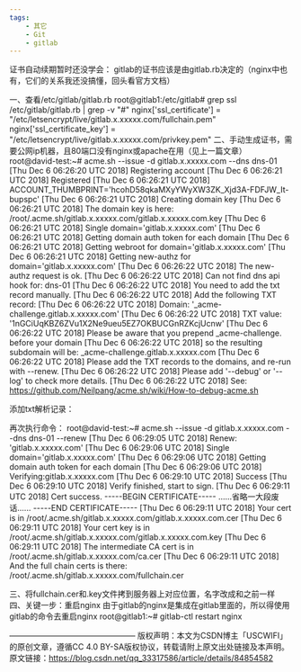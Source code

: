```yaml
---
tags:
    - 其它
    - Git
    - gitlab
---
```


证书自动续期暂时还没学会：
gitlab的证书应该是由gitlab.rb决定的（nginx中也有，它们的关系我还没搞懂，回头看官方文档）


一、查看/etc/gitlab/gitlab.rb
root@gitlab1:/etc/gitlab# grep ssl /etc/gitlab/gitlab.rb | grep -v "#"
nginx['ssl_certificate'] = "/etc/letsencrypt/live/gitlab.x.xxxxx.com/fullchain.pem"
nginx['ssl_certificate_key'] = "/etc/letsencrypt/live/gitlab.x.xxxxx.com/privkey.pem"
二、手动生成证书，需要公网ip机器，且80端口没有nginx或apache在用（见上一篇文章）
root@david-test:~# acme.sh --issue -d gitlab.x.xxxxx.com  --dns dns-01
[Thu Dec  6 06:26:20 UTC 2018] Registering account
[Thu Dec  6 06:26:21 UTC 2018] Registered
[Thu Dec  6 06:26:21 UTC 2018] ACCOUNT_THUMBPRINT='hcohD58qkaMXyYWyXW3ZK_Xjd3A-FDFJW_It-bupspc'
[Thu Dec  6 06:26:21 UTC 2018] Creating domain key
[Thu Dec  6 06:26:21 UTC 2018] The domain key is here: /root/.acme.sh/gitlab.x.xxxxx.com/gitlab.x.xxxxx.com.key
[Thu Dec  6 06:26:21 UTC 2018] Single domain='gitlab.x.xxxxx.com'
[Thu Dec  6 06:26:21 UTC 2018] Getting domain auth token for each domain
[Thu Dec  6 06:26:21 UTC 2018] Getting webroot for domain='gitlab.x.xxxxx.com'
[Thu Dec  6 06:26:21 UTC 2018] Getting new-authz for domain='gitlab.x.xxxxx.com'
[Thu Dec  6 06:26:22 UTC 2018] The new-authz request is ok.
[Thu Dec  6 06:26:22 UTC 2018] Can not find dns api hook for: dns-01
[Thu Dec  6 06:26:22 UTC 2018] You need to add the txt record manually.
[Thu Dec  6 06:26:22 UTC 2018] Add the following TXT record:
[Thu Dec  6 06:26:22 UTC 2018] Domain: '_acme-challenge.gitlab.x.xxxxx.com'
[Thu Dec  6 06:26:22 UTC 2018] TXT value: '1nGCiUqKBZ6ZVu1X2Ne9ueu5EZ7OKBUCGnRZKcjUcnw'
[Thu Dec  6 06:26:22 UTC 2018] Please be aware that you prepend _acme-challenge. before your domain
[Thu Dec  6 06:26:22 UTC 2018] so the resulting subdomain will be: _acme-challenge.gitlab.x.xxxxx.com
[Thu Dec  6 06:26:22 UTC 2018] Please add the TXT records to the domains, and re-run with --renew.
[Thu Dec  6 06:26:22 UTC 2018] Please add '--debug' or '--log' to check more details.
[Thu Dec  6 06:26:22 UTC 2018] See: https://github.com/Neilpang/acme.sh/wiki/How-to-debug-acme.sh


添加txt解析记录：


再次执行命令：
root@david-test:~# acme.sh --issue -d gitlab.x.xxxxx.com  --dns dns-01 --renew
[Thu Dec  6 06:29:05 UTC 2018] Renew: 'gitlab.x.xxxxx.com'
[Thu Dec  6 06:29:06 UTC 2018] Single domain='gitlab.x.xxxxx.com'
[Thu Dec  6 06:29:06 UTC 2018] Getting domain auth token for each domain
[Thu Dec  6 06:29:06 UTC 2018] Verifying:gitlab.x.xxxxx.com
[Thu Dec  6 06:29:10 UTC 2018] Success
[Thu Dec  6 06:29:10 UTC 2018] Verify finished, start to sign.
[Thu Dec  6 06:29:11 UTC 2018] Cert success.
-----BEGIN CERTIFICATE-----
......省略一大段废话......
-----END CERTIFICATE-----
[Thu Dec  6 06:29:11 UTC 2018] Your cert is in  /root/.acme.sh/gitlab.x.xxxxx.com/gitlab.x.xxxxx.com.cer 
[Thu Dec  6 06:29:11 UTC 2018] Your cert key is in  /root/.acme.sh/gitlab.x.xxxxx.com/gitlab.x.xxxxx.com.key 
[Thu Dec  6 06:29:11 UTC 2018] The intermediate CA cert is in  /root/.acme.sh/gitlab.x.xxxxx.com/ca.cer 
[Thu Dec  6 06:29:11 UTC 2018] And the full chain certs is there:  /root/.acme.sh/gitlab.x.xxxxx.com/fullchain.cer

三、将fullchain.cer和.key文件拷到服务器上对应位置，名字改成和之前一样
四、关键一步：重启nginx
由于gitlab的nginx是集成在gitlab里面的，所以得使用gitlab的命令去重启nginx
root@gitlab1:~# gitlab-ctl restart nginx

————————————————
版权声明：本文为CSDN博主「USCWIFI」的原创文章，遵循CC 4.0 BY-SA版权协议，转载请附上原文出处链接及本声明。
原文链接：https://blog.csdn.net/qq_33317586/article/details/84854582